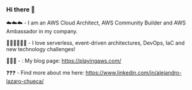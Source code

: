 ### Hi there 👋

<!--
**alazaroc/alazaroc** is a ✨ _special_ ✨ repository because its `README.md` (this file) appears on your GitHub profile.

Here are some ideas to get you started:

- 🔭 I’m currently working on ...
- 🌱 I’m currently learning ...
- 👯 I’m looking to collaborate on ...
- 🤔 I’m looking for help with ...
- 💬 Ask me about ...
- 📫 How to reach me: ...
- 😄 Pronouns: ...
- ⚡ Fun fact: ...
-->

:cloud::cloud::cloud: -  I am an AWS Cloud Architect, AWS Community Builder and AWS Ambassador in my company.

:technologist::technologist::technologist: -  I love serverless, event-driven architectures, DevOps, IaC and new technology challenges!

:open_book::open_book::open_book: - :	My blog page: https://playingaws.com/

:question::question::question: - Find more about me here: https://www.linkedin.com/in/alejandro-lazaro-chueca/



